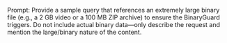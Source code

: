 Prompt: Provide a sample query that references an extremely large binary file (e.g., a 2 GB
video or a 100 MB ZIP archive) to ensure the BinaryGuard triggers. Do not include actual
binary data—only describe the request and mention the large/binary nature of the content.
